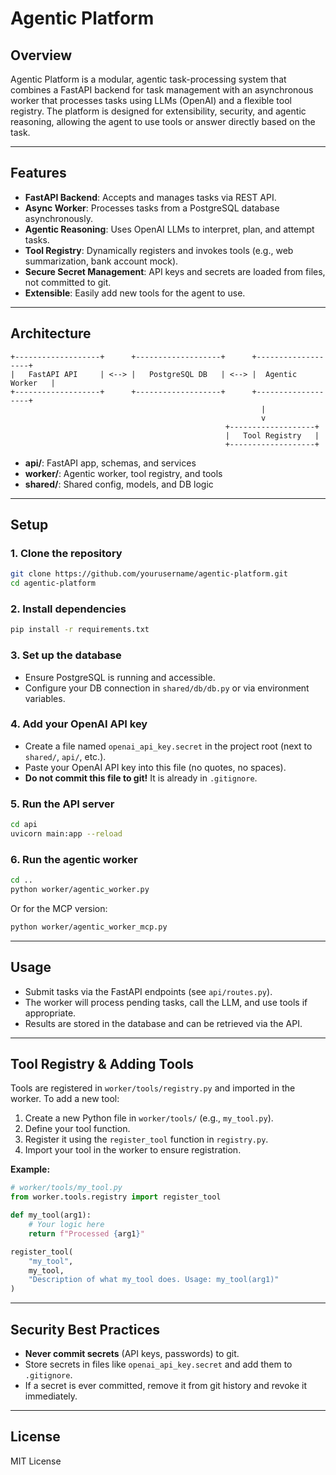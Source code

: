 # Agentic Platform

## Overview

Agentic Platform is a modular, agentic task-processing system that combines a FastAPI backend for task management with an asynchronous worker that processes tasks using LLMs (OpenAI) and a flexible tool registry. The platform is designed for extensibility, security, and agentic reasoning, allowing the agent to use tools or answer directly based on the task.

---

## Features

- **FastAPI Backend**: Accepts and manages tasks via REST API.
- **Async Worker**: Processes tasks from a PostgreSQL database asynchronously.
- **Agentic Reasoning**: Uses OpenAI LLMs to interpret, plan, and attempt tasks.
- **Tool Registry**: Dynamically registers and invokes tools (e.g., web summarization, bank account mock).
- **Secure Secret Management**: API keys and secrets are loaded from files, not committed to git.
- **Extensible**: Easily add new tools for the agent to use.

---

## Architecture

```
+-------------------+      +-------------------+      +-------------------+
|   FastAPI API     | <--> |   PostgreSQL DB   | <--> |  Agentic Worker   |
+-------------------+      +-------------------+      +-------------------+
                                                        |
                                                        v
                                                +-------------------+
                                                |   Tool Registry   |
                                                +-------------------+
```

- **api/**: FastAPI app, schemas, and services
- **worker/**: Agentic worker, tool registry, and tools
- **shared/**: Shared config, models, and DB logic

---

## Setup

### 1. Clone the repository

```sh
git clone https://github.com/yourusername/agentic-platform.git
cd agentic-platform
```

### 2. Install dependencies

```sh
pip install -r requirements.txt
```

### 3. Set up the database

- Ensure PostgreSQL is running and accessible.
- Configure your DB connection in `shared/db/db.py` or via environment variables.

### 4. Add your OpenAI API key

- Create a file named `openai_api_key.secret` in the project root (next to `shared/`, `api/`, etc.).
- Paste your OpenAI API key into this file (no quotes, no spaces).
- **Do not commit this file to git!** It is already in `.gitignore`.

### 5. Run the API server

```sh
cd api
uvicorn main:app --reload
```

### 6. Run the agentic worker

```sh
cd ..
python worker/agentic_worker.py
```

Or for the MCP version:

```sh
python worker/agentic_worker_mcp.py
```

---

## Usage

- Submit tasks via the FastAPI endpoints (see `api/routes.py`).
- The worker will process pending tasks, call the LLM, and use tools if appropriate.
- Results are stored in the database and can be retrieved via the API.

---

## Tool Registry & Adding Tools

Tools are registered in `worker/tools/registry.py` and imported in the worker. To add a new tool:

1. Create a new Python file in `worker/tools/` (e.g., `my_tool.py`).
2. Define your tool function.
3. Register it using the `register_tool` function in `registry.py`.
4. Import your tool in the worker to ensure registration.

**Example:**

```python
# worker/tools/my_tool.py
from worker.tools.registry import register_tool

def my_tool(arg1):
    # Your logic here
    return f"Processed {arg1}"

register_tool(
    "my_tool",
    my_tool,
    "Description of what my_tool does. Usage: my_tool(arg1)"
)
```

---

## Security Best Practices

- **Never commit secrets** (API keys, passwords) to git.
- Store secrets in files like `openai_api_key.secret` and add them to `.gitignore`.
- If a secret is ever committed, remove it from git history and revoke it immediately.

---

## License

MIT License
